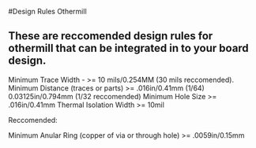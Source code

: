 #Design Rules Othermill

## These are reccomended design rules for othermill that can be integrated in to your board design.

Minimum Trace Width - >= 10 mils/0.254MM (30 mils reccomended).
Minimum Distance (traces or parts) >= .016in/0.41mm (1/64) 0.03125in/0.794mm (1/32 reccomended)
Minimum Hole Size >= .016in/0.41mm
Thermal Isolation Width >= 10mil

Reccomended:

Minimum Anular Ring (copper of via or through hole) >= .0059in/0.15mm